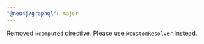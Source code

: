 ```yaml
---
"@neo4j/graphql": major
---
```


Removed `@computed` directive. Please use `@customResolver` instead.
